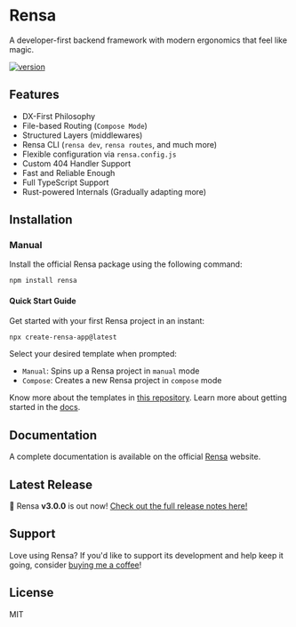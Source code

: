 # Rensa

A developer-first backend framework with modern ergonomics that feel like magic.

[![version](https://img.shields.io/github/v/release/aether-flux/rensa?style=for-the-badge)](https://github.com/aether-flux/rensa/releases/latest)

## Features

- DX-First Philosophy
- File-based Routing (`Compose Mode`)
- Structured Layers (middlewares)
- Rensa CLI (`rensa dev`, `rensa routes`, and much more)
- Flexible configuration via `rensa.config.js`
- Custom 404 Handler Support
- Fast and Reliable Enough
- Full TypeScript Support
- Rust-powered Internals (Gradually adapting more)

## Installation

### Manual

Install the official Rensa package using the following command:
```sh
npm install rensa
```

#### Quick Start Guide
Get started with your first Rensa project in an instant:
```sh
npx create-rensa-app@latest
```

Select your desired template when prompted:
- `Manual`: Spins up a Rensa project in `manual` mode
- `Compose`: Creates a new Rensa project in `compose` mode

Know more about the templates in [this repository](https://github.com/aether-flux/rensa-templates).
Learn more about getting started in the [docs](https://rensa.vercel.app/docs/quick-start-guide).

## Documentation
A complete documentation is available on the official [Rensa](https://rensa.vercel.app/) website.

## Latest Release
🎉 Rensa **v3.0.0** is out now!
[Check out the full release notes here!](https://github.com/aether-flux/rensa/releases/tag/v3.0.0)

## Support
Love using Rensa? If you'd like to support its development and help keep it going, consider [buying me a coffee](https://buymeacoffee.com/aetherflux)!

## License
MIT
